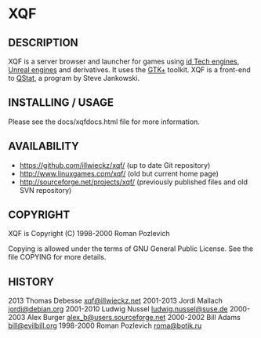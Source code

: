 XQF
===


DESCRIPTION
-----------

XQF is a server browser and launcher for games using [id Tech engines](http://en.wikipedia.org/wiki/Id_Tech), [Unreal engines](http://en.wikipedia.org/wiki/Unreal_Engine) and derivatives.
It uses the [GTK+](http://www.gtk.org/) toolkit.
XQF is a front-end to [QStat](http://qstat.sourceforge.net/), a program by Steve Jankowski.


INSTALLING / USAGE
------------------

Please see the docs/xqfdocs.html file for more information.


AVAILABILITY
------------

* https://github.com/illwieckz/xqf/ (up to date Git repository)
* http://www.linuxgames.com/xqf/ (old but current home page)
* http://sourceforge.net/projects/xqf/ (previously published files and old SVN repository)


COPYRIGHT
---------

XQF is Copyright (C) 1998-2000 Roman Pozlevich

Copying is allowed under the terms of GNU General Public License.
See the file COPYING for more details.


HISTORY
-------

2013 Thomas Debesse <xqf@illwieckz.net>
2001-2013 Jordi Mallach <jordi@debian.org>
2001-2010 Ludwig Nussel <ludwig.nussel@suse.de>
2000-2003 Alex Burger <alex_b@users.sourceforge.net>
2000-2002 Bill Adams <bill@evilbill.org>
1998-2000 Roman Pozlevich <roma@botik.ru>
